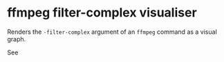 # ffmpeg filter-complex visualiser

Renders the `-filter-complex` argument of an `ffmpeg` command as a visual graph.

See
